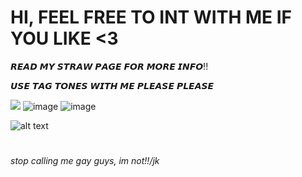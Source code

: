 # **HI, FEEL FREE TO INT WITH ME IF YOU LIKE <3**

𝙍𝙀𝘼𝘿 𝙈𝙔 𝙎𝙏𝙍𝘼𝙒 𝙋𝘼𝙂𝙀 𝙁𝙊𝙍 𝙈𝙊𝙍𝙀 𝙄𝙉𝙁𝙊!!

𝙐𝙎𝙀 𝙏𝘼𝙂 𝙏𝙊𝙉𝙀𝙎 𝙒𝙄𝙏𝙃 𝙈𝙀 𝙋𝙇𝙀𝘼𝙎𝙀 𝙋𝙇𝙀𝘼𝙎𝙀 

![](https://github.com/Flamesiii/Flamesiii/assets/134642966/0e7a4aa0-6e7a-47e3-b8f0-46252cff112a.gif) ![image](https://github.com/Flamesiii/Flamesiii/assets/134642966/6202191f-3eed-44ac-80a9-77ebed9b8c17) ![image](https://github.com/Flamesiii/Flamesiii/assets/134642966/7f6604b5-ae9a-4485-b729-38791337ad85)





![alt text](https://64.media.tumblr.com/1e1150562de230e627bc414838c1745c/dffb164420e7d9d7-8d/s1280x1920/06f03c5391bf7bb1241fe3a3e7df719dcc95fff5.gif)
#
*stop calling me gay guys, im not!!/jk*

<!---
Flamesiii/Flamesiii is a ✨ special ✨ repository because its `README.md` (this file) appears on your GitHub profile.
You can click the Preview link to take a look at your changes.
--->
